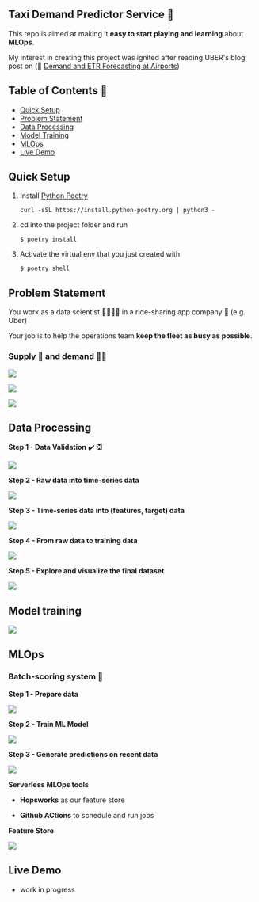 ## Taxi Demand Predictor Service 🚕

This repo is aimed at making it **easy to start playing and learning** about **MLOps**. 

My interest in creating this project was ignited after reading UBER's blog post on (:link: [Demand and ETR Forecasting at Airports](https://www.uber.com/en-GB/blog/demand-and-etr-forecasting-at-airports/))

## Table of Contents 📑
  * [Quick Setup](#quick-setup)
  * [Problem Statement](#problem-statement)
  * [Data Processing](#data-processing)
  * [Model Training](#model-training)
  * [MLOps](#mlops)
  * [Live Demo](#live-demo)


## Quick Setup

1. Install [Python Poetry](https://python-poetry.org/)
    ```
    curl -sSL https://install.python-poetry.org | python3 -
    ```

2. cd into the project folder and run
    ```
    $ poetry install
    ```

3. Activate the virtual env that you just created with
    ```
    $ poetry shell
    ```

## Problem Statement

You work as a data scientist 👨‍🔬👩‍🔬 in a ride-sharing app company 🚗 (e.g. Uber)

Your job is to help the operations team **keep the fleet as busy as possible**.

### Supply 🚕 and demand 👨‍💼

<p align="left">
<img src="readme_pics/supply_demand_1.PNG"/>
</p>

<p align="left">
<img src="readme_pics/supply_demand_2.PNG"/>
</p>

<p align="left">
<img src="readme_pics/supply_demand_3.PNG"/>
</p>


## Data Processing

**Step 1 - Data Validation** ✔️ ❎

<p align="left">
<img src="readme_pics/step1.PNG"/>
</p>

**Step 2 - Raw data into time-series data**

<p align="left">
<img src="readme_pics/step2.PNG"/>
</p>

**Step 3 - Time-series data into (features, target) data**

<p align="left">
<img src="readme_pics/step2.PNG"/>
</p>

**Step 4 - From raw data to training data**

<p align="left">
<img src="readme_pics/step2.PNG"/>
</p>

**Step 5 - Explore and visualize the final dataset**

<p align="left">
<img src="readme_pics/step5.PNG"/>
</p>



## Model training

<p align="left">
<img src="readme_pics/howtobuildgoodml.PNG"/>
</p>

## MLOps

### Batch-scoring system 🤹

**Step 1 - Prepare data**

<p align="left">
<img src="readme_pics/preparedata.PNG"/>
</p>

**Step 2 - Train ML Model**

<p align="left">
<img src="readme_pics/trainmlmodel.PNG"/>
</p>

**Step 3 - Generate predictions on recent data**

<p align="left">
<img src="readme_pics/generatepredictions.PNG"/>
</p>


**Serverless MLOps tools**

- **Hopsworks** as our feature store

- **Github ACtions** to schedule and run jobs


**Feature Store**

<p align="left">
<img src="readme_pics/featurestore1.PNG"/>
</p>


## Live Demo
 - work in progress
